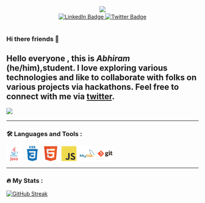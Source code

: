 <div id="header" align="center">
  <img src="https://media.giphy.com/media/M9gbBd9nbDrOTu1Mqx/giphy.gif" width="100"/>
</div>
<div id="badges" align="center">
  <a href="https://linkedin.com/in/abhiram-gullapalli-7968781b7">
    <img src="https://img.shields.io/badge/LinkedIn-blue?style=for-the-badge&logo=linkedin&logoColor=white" alt="LinkedIn Badge"/>
  </a>
  <a href="https://twitter.com/gullapalli_abhi">
    <img src="https://img.shields.io/badge/Twitter-blue?style=for-the-badge&logo=twitter&logoColor=white" alt="Twitter Badge"/>
  </a></br>
  <img src="https://komarev.com/ghpvc/?username=gullapalli9482&style=flat-square&color=blue" alt=""/>
</div>

### Hi there friends 👋
##  Hello everyone , this is *Abhiram* (he/him),student. I love exploring various **technologies** and like to collaborate with folks on various projects via hackathons. Feel free to connect with me via [twitter](https://twitter.com/gullaalli_abhi).

<img 
   src="https://github-readme-stats.vercel.app/api?username=gullapalli9482&show_icons=true&theme=tokyonight" 
/>





---

### :hammer_and_wrench: Languages and Tools :
<div>
  <img src="https://github.com/devicons/devicon/blob/master/icons/java/java-original-wordmark.svg" title="Java" alt="Java" width="40" height="40"/>&nbsp;
  <img src="https://github.com/devicons/devicon/blob/master/icons/css3/css3-plain-wordmark.svg"  title="CSS3" alt="CSS" width="40" height="40"/>&nbsp;
  <img src="https://github.com/devicons/devicon/blob/master/icons/html5/html5-original.svg" title="HTML5" alt="HTML" width="40" height="40"/>&nbsp;
  <img src="https://github.com/devicons/devicon/blob/master/icons/javascript/javascript-original.svg" title="JavaScript" alt="JavaScript" width="40" height="40"/>&nbsp;
  <img src="https://github.com/devicons/devicon/blob/master/icons/mysql/mysql-original-wordmark.svg" title="MySQL"  alt="MySQL" width="40" height="40"/>&nbsp;
  <img src="https://github.com/devicons/devicon/blob/master/icons/git/git-original-wordmark.svg" title="Git" **alt="Git" width="40" height="40"/>
</div>

---

### :fire: My Stats :
[![GitHub Streak](http://github-readme-streak-stats.herokuapp.com?user=gullapalli9482&theme=solarized-dark&date_format=M%20j%5B%2C%20Y%5D)](https://git.io/streak-stats)
<!--
**gullapalli9482/gullapalli9482** is a ✨ _special_ ✨ repository because its `README.md` (this file) appears on your GitHub profile.

Here are some ideas to get you started:

- 🔭 I’m currently working on ...
- 🌱 I’m currently learning ...
- 👯 I’m looking to collaborate on ...
- 🤔 I’m looking for help with ...
- 💬 Ask me about ...
- 📫 How to reach me: ...
- 😄 Pronouns: ...
- ⚡ Fun fact: ...
-->

